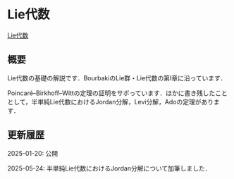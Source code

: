 # Lie代数

[Lie代数](files/lie-algebra_20250524.pdf)

## 概要

Lie代数の基礎の解説です．BourbakiのLie群・Lie代数の第I章に沿っています．

Poincaré–Birkhoff–Wittの定理の証明をサボっています．ほかに書き残したこととして，半単純Lie代数におけるJordan分解，Levi分解，Adoの定理があります．

## 更新履歴

2025-01-20: 公開

2025-05-24: 半単純Lie代数におけるJordan分解について加筆しました．

